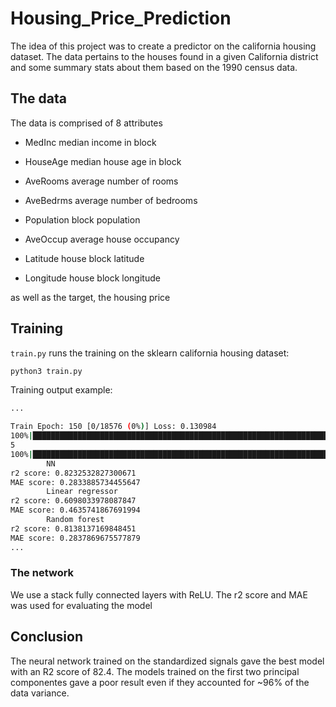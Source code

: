 # Housing_Price_Prediction

The idea of this project was to create a predictor on the california housing dataset. The data pertains to the houses found in a given California district and some summary stats about them based on the 1990 census data.

## The data

The data is comprised of 8 attributes

* MedInc median income in block

* HouseAge median house age in block

* AveRooms average number of rooms

* AveBedrms average number of bedrooms

* Population block population

* AveOccup average house occupancy

* Latitude house block latitude

* Longitude house block longitude

as well as the target, the housing price

## Training

`train.py` runs the training on the sklearn california housing dataset:

```bash
python3 train.py
```

Training output example:

```bash
...

Train Epoch: 150 [0/18576 (0%)] Loss: 0.130984
100%|██████████████████████████████████████████████████████████████████████████████████████████████████████████████████████████████████████████████████████| 37/37 [00:00<00:00, 143.57it/s]
5
100%|████████████████████████████████████████████████████████████████████████████████████████████████████████████████████████████████████████████████████████| 5/5 [00:00<00:00, 102.93it/s]
        NN
r2 score: 0.8232532827300671
MAE score: 0.2833885734455647
        Linear regressor
r2 score: 0.6098033978087847
MAE score: 0.4635741867691994
        Random forest
r2 score: 0.8138137169848451
MAE score: 0.2837869675577879
...
```

### The network

We use a stack fully connected layers with ReLU. The r2 score and MAE was used for evaluating the model 

## Conclusion

The neural network trained on the standardized signals gave the best model with an R2 score of 82.4. The models trained on the first two principal componentes gave a poor result even if they accounted for ~96% of the data variance.

